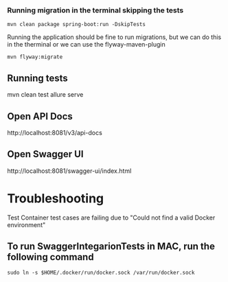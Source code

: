 ### Running migration in the terminal skipping the tests
```
mvn clean package spring-boot:run -DskipTests
```

Running the application should be fine to run migrations, but we can do this in the therminal or we can use the flyway-maven-plugin
```
mvn flyway:migrate
```

## Running tests
mvn clean test
allure serve

## Open API Docs
http://localhost:8081/v3/api-docs

## Open Swagger UI
http://localhost:8081/swagger-ui/index.html

# Troubleshooting

Test Container test cases are failing due to "Could not find a valid Docker environment"
## To run SwaggerIntegarionTests in MAC, run the following command
```
sudo ln -s $HOME/.docker/run/docker.sock /var/run/docker.sock
```